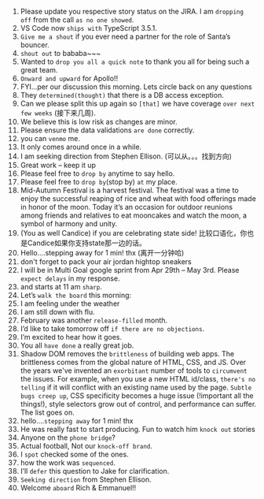 1. Please update you respective story status on the JIRA. I am `dropping off` from the call `as no one showed`.
2. VS Code now `ships with` TypeScript 3.5.1.
3. `Give me a shout` if you ever need a partner for the role of Santa’s bouncer.
4. `shout out` to bababa~~~
5. Wanted to `drop you all a quick note` to thank you all for being such a great team.
6. `Onward and upward` for Apollo!!
7. FYI…per our discussion this morning. Lets circle back on any questions
8. They `determined(thought)` that there is a DB access exception.
9. Can we please split this up again so `[that]` we have coverage `over next few weeks` (接下来几周).
10. We believe this is low risk as changes are minor.
11. Please ensure the data validations `are done` correctly.
12. you can `venmo` me.
13. It only comes around once in a while.
14. I am seeking direction from Stephen Ellison. (可以从。。。找到方向)
15. Great work – keep it up
16. Please feel free to `drop by` anytime to say hello.
17. Please feel free to `drop by`(stop by) `at` my place.
18. Mid-Autumn Festival is a harvest festival. The festival was a time to enjoy the successful reaping of rice and wheat with food offerings made in honor of the moon. Today it’s an occasion for outdoor reunions among friends and relatives to eat mooncakes and watch the moon, a symbol of harmony and unity.
19. (You as well Candice) if you are celebrating state side! 比较口语化，你也是Candice如果你支持state那一边的话。
20. Hello....stepping away for 1 min! thx (离开一分钟哈)
21. don't forget to pack your air jordan hightop sneakers
22. I will be in Multi Goal google sprint from Apr 29th – May 3rd.  Please `expect delays` in my response.
23. and starts at 11 am `sharp`.
24. Let’s `walk the board` this morning:
25. I am feeling under the weather
26. I am still down with flu.
27. February was another `release-filled` month.
28. I’d like to take tomorrow off `if there are no objections`.
29. I’m excited to hear how it goes.
30. You all `have done` a really great job.
31. Shadow DOM removes the `brittleness` of building web apps. The brittleness comes from the global nature of HTML, CSS, and JS. Over the years we've invented an `exorbitant` number of tools to `circumvent` the issues. For example, when you use a new HTML id/class, `there's no telling` if it will conflict with an existing name used by the page. `Subtle bugs creep up`, CSS specificity becomes a huge issue (!important all the things!), style selectors grow out of control, and performance can suffer. The list goes on.
32. hello....`stepping away` for 1 min! thx
33. He was really fast to start producing.  Fun to watch him `knock out` stories
34. Anyone on the `phone bridge`?
35. Actual football, Not our `knock-off brand`.
36. I `spot` checked some of the ones.
37. how the work was `sequenced`.
38. I’ll `defer` this question to Jake for clarification.
39. `Seeking direction` from Stephen Ellison.
40. Welcome `aboard` Rich & Emmanuel!!

<!--stackedit_data:
eyJoaXN0b3J5IjpbLTQzNjgxNzY3Nl19
-->